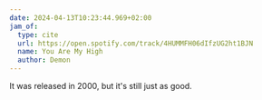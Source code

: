 ```yaml
---
date: 2024-04-13T10:23:44.969+02:00
jam_of:
  type: cite
  url: https://open.spotify.com/track/4HUMMFH06dIfzUG2ht1BJN
  name: You Are My High
  author: Demon
---
```


It was released in 2000, but it's still just as good.
